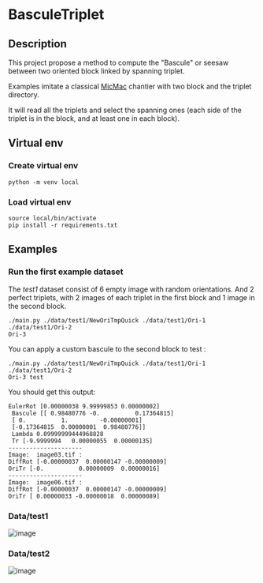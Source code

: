 # BasculeTriplet

## Description

This project propose a method to compute the "Bascule" or seesaw between two
oriented block linked by spanning triplet.

Examples imitate a classical [MicMac](https://github.com/micmacIGN/micmac) chantier with two block and the triplet directory.

It will read all the triplets and select the spanning ones (each side of the
triplet is in the block, and at least one in each block).

## Virtual env
### Create virtual env
```
python -m venv local
```
### Load virtual env
```
source local/bin/activate
pip install -r requirements.txt
```

## Examples

### Run the first example dataset

The *test1* dataset consist of 6 empty image with random orientations.
And 2 perfect triplets, with 2 images of each triplet in the first block and 1
image in the second block.

```console
./main.py ./data/test1/NewOriTmpQuick ./data/test1/Ori-1 ./data/test1/Ori-2
Ori-3
```

You can apply a custom bascule to the second block to test :
```console
./main.py ./data/test1/NewOriTmpQuick ./data/test1/Ori-1 ./data/test1/Ori-2
Ori-3 test
```

You should get this output:
```console
EulerRot [0.00000038 9.99999853 0.00000002]
 Bascule [[ 0.98480776 -0.          0.17364815]
 [ 0.          1.         -0.00000001]
 [-0.17364815  0.00000001  0.98480776]]
 Lambda 0.09999999444968828
 Tr [-9.9999994   0.00000055  0.00000135]
---------------------
Image:  image03.tif :
DiffRot [-0.00000037  0.00000147 -0.00000009]
OriTr [-0.          0.00000009  0.00000016]
---------------------
Image:  image06.tif :
DiffRot [-0.00000037  0.00000147 -0.00000009]
OriTr [ 0.00000033 -0.00000018  0.00000089]
```

### Data/test1
![image](https://github.com/Silvanosky/BasculeTriplet/assets/14824553/8db476fa-76c1-4c7f-b4bf-78acf6175b19)
### Data/test2
![image](https://github.com/Silvanosky/BasculeTriplet/assets/14824553/ecafc43c-b071-43ca-b4d9-221674e80296)




